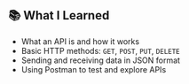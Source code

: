 ## 📚 What I Learned
- What an API is and how it works
- Basic HTTP methods: `GET`, `POST`, `PUT`, `DELETE`
- Sending and receiving data in JSON format
- Using Postman to test and explore APIs
